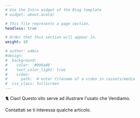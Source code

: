 ```yaml
---
# Use the Intro widget of the Blog template
# widget: about.avatar

# This file represents a page section.
headless: true

# Order that this section will appear in.
weight: 10

# author: admin
#design:
#  background:
#    color: '#090a0b'
#    text_color_light: true
#    video:
#      path:  # enter filename of a video in /assets/media
#  css_class: fullscreen
---
```


🐈 Ciao! Questo sito serve ad illustrare l'usato che Vendiamo.

Contattati se ti interessa qualche articolo.
